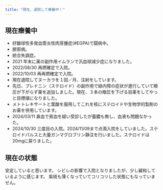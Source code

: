 ```yaml
---
title: "現在、退院して療養中！"
---
```


## 現在療養中

- 好酸球性多発血管炎性肉芽腫症(#EGPA)で闘病中。
- 膠原病。
- 統合失調症。
- 2021 年末に薬の副作用イムランで汎血球減少症になりました。
- 2022/08/30 再燃確定で入院。
- 2022/10/03 再再燃確定で入院。
- 現在退院してヌーカラを１回／月、注射をしています。
- 先日、プレドニン（ステロイド）の副作用で緑内障の症状が進行していて眼圧が下がらず薬を追加しました。現在、３本の眼圧を下げる目薬をしてやっと目標値になりました。
- メトトレキサートと葉酸を服用してこれを核にステロイドや生物学的製剤のお薬を併用しています。
- 2024/03/11 鼻血で貧血を疑い受診したが蓄膿も無し、血液も問題なかった。
- 2024/10/30 三度目の入院。2024/11/09まで点滴入院をしていました。ステロイドパルスと大量ガンマグロブリン静注を行いました。ステロイドは20mgに戻りました。

## 現在の状態

安定していると思います。
シビレの影響で入院となりましたが、少し緩和しているように感じます。
紫斑も薄くなっていてコリコリした状態にもなっていません。
